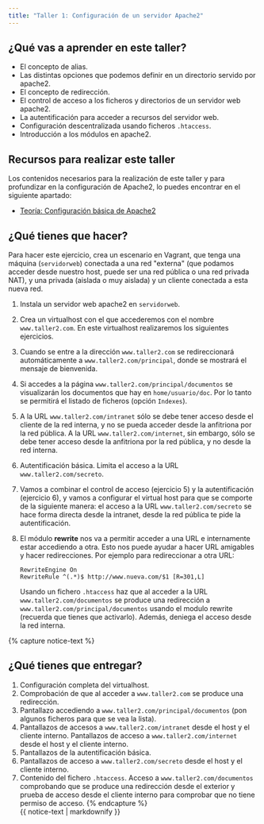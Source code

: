 ```yaml
---
title: "Taller 1: Configuración de un servidor Apache2"
---
```


## ¿Qué vas a aprender en este taller?

* El concepto de alias.
* Las distintas opciones que podemos definir en un directorio servido por apache2.
* El concepto de redirección.
* El control de acceso a los ficheros y directorios de un servidor web apache2.
* La autentificación para acceder a recursos del servidor web.
* Configuración descentralizada usando ficheros `.htaccess`.
* Introducción a los módulos en apache2.

## Recursos para realizar este taller

Los contenidos necesarios para la realización de este taller y para profundizar en la configuración de Apache2, lo puedes encontrar en el siguiente apartado:

* [Teoría: Configuración básica de Apache2](apache2.html)

## ¿Qué tienes que hacer?

Para hacer este ejercicio, crea un escenario en Vagrant, que tenga una máquina (`servidorweb`) conectada a una red "externa" (que podamos acceder desde nuestro host, puede ser una red pública o una red privada NAT), y una privada (aislada o muy aislada) y un cliente conectada a esta nueva red. 

1. Instala un servidor web apache2 en `servidorweb`.
2. Crea un virtualhost con el que accederemos con el nombre `www.taller2.com`. En este virtualhost realizaremos los siguientes ejercicios.
3. Cuando se entre a la dirección `www.taller2.com` se redireccionará automáticamente a `www.taller2.com/principal`, donde se mostrará el mensaje de bienvenida.
4. Si accedes a la página `www.taller2.com/principal/documentos` se visualizarán los documentos que hay en `home/usuario/doc`. Por lo tanto se permitirá el listado de ficheros (opción `Indexes`).
5. A la URL `www.taller2.com/intranet` sólo se debe tener acceso desde el cliente de la red interna, y no se pueda acceder desde la anfitriona por la red pública. A la URL `www.taller2.com/internet`, sin embargo, sólo se debe tener acceso desde la anfitriona por la red pública, y no desde la red interna.
6. Autentificación básica. Limita el acceso a la URL `www.taller2.com/secreto`. 
7. Vamos a combinar el control de acceso (ejercicio 5) y la autentificación (ejercicio 6), y vamos a configurar el virtual host para que se comporte de la siguiente manera: el acceso a la URL `www.taller2.com/secreto` se hace forma directa desde la intranet, desde la red pública te pide la autentificación. 
8. El módulo **rewrite** nos va a permitir acceder a una URL e internamente estar accediendo a otra. Esto nos puede ayudar a hacer URL amigables y hacer redirecciones. Por ejemplo para redireccionar a otra URL:

	```
	RewriteEngine On
	RewriteRule ^(.*)$ http://www.nueva.com/$1 [R=301,L]
	```

	Usando un fichero `.htaccess` haz que al acceder a la URL `www.taller2.com/documentos` se produce una redirección a `www.taller2.com/principal/documentos` usando el modulo rewrite (recuerda que tienes que activarlo). Además, deniega el acceso desde la red interna.

{% capture notice-text %}
## ¿Qué tienes que entregar?

1. Configuración completa del virtualhost.
2. Comprobación de que al acceder a `www.taller2.com` se produce una redirección.
3. Pantallazo accediendo a `www.taller2.com/principal/documentos` (pon algunos ficheros para que se vea la lista).
4. Pantallazos de accesos a `www.taller2.com/intranet` desde el host y el cliente interno. Pantallazos de acceso a `www.taller2.com/internet` desde el host y el cliente interno.
5. Pantallazos de la autentificación básica.
6. Pantallazos de acceso a `www.taller2.com/secreto` desde el host y el cliente interno.
7. Contenido del fichero `.htaccess`. Acceso a `www.taller2.com/documentos` comprobando que se produce una redirección desde el exterior y prueba de acceso desde el cliente interno para comprobar que no tiene permiso de acceso.
{% endcapture %}<div class="notice--info">{{ notice-text | markdownify }}</div>
